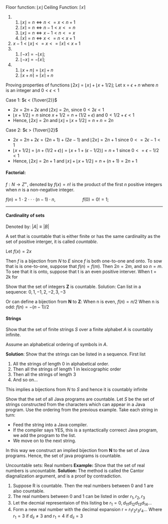 Floor function: $⌊x⌋$
Ceiling Function: $⌈x⌉$

1. 
    1. $⌊x⌋ = n\iff n <= x < n+1$
    2. $⌈x⌉ = n\iff n-1 < x <= n$
    3. $⌊x⌋ = n\iff x-1 < n <= x$
    4. $⌈x⌉ = n\iff x <= n < x+1$
2. $x - 1 < ⌊x⌋ <= x <= ⌈x⌉ < x + 1$
3. 
    1. $⌈-x⌉ = -⌊x⌋;$
    2. $⌊-x⌋ = -⌈x⌉;$
4. 
    1. $⌊x + n⌋ = ⌊x⌋ + n$
    2. $⌈x + n⌉ = ⌈x⌉ + n$

Proving properties of functions 
$⌊2x⌋ = ⌊x⌋ + ⌊x + 1/2⌋;$
Let x = $ϵ + n$ where $n$ is an integer and $0 < ϵ < 1$

Case 1: $ϵ < {1\over{2}}$
- $2x = 2n + 2ϵ$ and $⌊2x⌋ = 2n$, since $0 < 2ϵ < 1$
- $⌊x + 1/2⌋ = n$ since $x + 1/2 = n + (1/2 + ϵ)$ and $0 < 1/2 + ϵ < 1$
- Hence, $⌊2x⌋ = 2n$ and $⌊x⌋ + ⌊x + 1/2⌋ = n+n = 2n$

Case 2: $ϵ > {1\over{}2}$
- $2x = 2n + 2ϵ = (2n+1) + (2e-1)$ and $⌊2x⌋ = 2n+1$ since $0 <= 2ϵ -1 < 1$
- $⌊x + 1/2⌋ = ⌊n + (1/2 + ϵ)⌋ = ⌊x+1 + (ϵ - 1/2)⌋ = n+1$ since $0 <= ϵ -1/2 < 1$
- Hence, $⌊2x⌋ = 2n+1$ and $⌊x⌋ + ⌊x+1/2⌋ = n + (n+1) = 2n +1$

#### Factorial: 
$f: N \to Z^+$, denoted by $f(x) = n!$ is the product of the first $n$ positive integers when $n$ is a non-negative integer. 

$f(n) = 1⋅2⋅⋅⋅(n-1)⋅n, ~~~~~~~~~~~~~~~~~~~~~~ f(0) = 0! = 1;$

---

#### Cardinality of sets 
Denoted by: $|A| \equiv |B|$

A set that is countable that is either finite or has the same cardinality as the set of positive interger, it is called *countable*. 

Let $f(x) = 2x$

Then $f$ is a bijection from $N$ to $E$ since $f$ is both one-to-one and onto. To sow that is is one-to-one, suppose that $f(n) = f(m)$. Then $2n = 2m$, and so $n = m$. To see that it is onto, suppose that t is an even positive interver. When t = 2k for 


Show that the set of integers $\mathbf{Z}$ is countable. 
Solution: Can list in a sequence:
$0,1,-1,2,-2,3,-3$

Or can define a bijection from $\mathbf{N}$ to $\mathbf{Z}$: 
When n is even, $f(n) = n/2$
When n is odd: $f(n) = -(n-1)/2$

#### Strings
Show that the set of finite strings $S$ over a finite alphabet $A$ is countably infinite. 

Assume an alphabetical ordering of symbols in $A$. 

**Solution**: Show that the strings can be listed in a sequence. First list
1. All the strings of length 0 in alphabetical order. 
2. Then all the strings of length 1 in lexicographic order
3. Then all the strings of length 3
4. And so on...

This implies a bijections from $N$ to $S$ and hence it is countably infinite 

Show that the set of all Java programs are countable. 
Let $S$ be the set of strings constructed from the characters which can appear in a Java program. Use the ordering from the previous example. Take each string in turn:
- Feed the string into a Java compiler.
- If the compiler says YES, this is a syntactically correect Java program, we add the program to the list. 
- We move on to the next string. 

In this way we construct an implied bijection from **N** to the set of Java programs. Hence, the set of java programs is countable. 

Uncountable sets: Real numbers
**Example:** Show that the set of real numbers is uncountable. 
**Solution:** The method is called the Cantor diagnalization argument, and is a proof by contradiction.
1. Suppose R is countable. Then the real numbers between 0 and 1 are also countable. 
2. The real numbers between 0 and 1 can be listed in order $r_1, r_2, r_3$
3. Let the decmial representaion of this listing be $r_1 = 0,d_11d_12d_13d_14...$
4. Form a new real number with the decimal expansion r = $r_1r_2r_3r_4...$
   Where $r_1 = 3$ if $d_{ii} \neq 3$ and $r_1 =4$ if $d_{ii} = 3$


